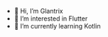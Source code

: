 - 👋 Hi, I’m Glantrix
- 👀 I’m interested in Flutter
- 🌱 I’m currently learning Kotlin


<!---
Izan2020/Izan2020 is a ✨ special ✨ repository because its `README.md` (this file) appears on your GitHub profile.
You can click the Preview link to take a look at your changes.
--->
